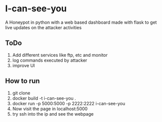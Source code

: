 # I-can-see-you
A Honeypot in python with a web based dashboard made with flask to get live updates on the attacker activities

## ToDo
1) Add different services like ftp, etc and monitor
2) log commands executed by attacker
3) improve UI

## How to run
1) git clone
2) docker build -t i-can-see-you .
3) docker run -p 5000:5000 -p 2222:2222 i-can-see-you
4) Now visit the page in localhost:5000
5) try ssh into the ip and see the webpage
